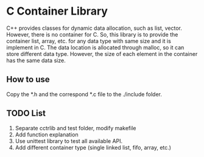 # C Container Library
C++ provides classes for dynamic data allocation, such as list, vector. However, there is no container for C. So, this library is to provide the container list, array, etc. for any data type with same size and it is implement in C. The data location is allocated through malloc, so it can store different data type. However, the size of each element in the container has the same data size.

## How to use
Copy the *.h and the correspond *.c file to the ./include folder.

## TODO List
1. Separate cctrlib and test folder, modify makefile
2. Add function explanation
3. Use unittest library to test all available API.
4. Add different container type (single linked list, fifo, array, etc.)
